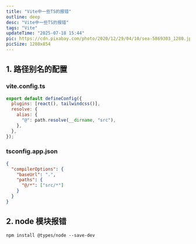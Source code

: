 ```yaml
---
title: "Vite中一些TS的报错"
outline: deep
desc: "Vite中一些TS的报错"
tags: "Vite"
updateTime: "2025-07-18 15:44"
pic: https://cdn.pixabay.com/photo/2020/12/29/04/10/sea-5869303_1280.jpg
picSize: 1280x854
---
```


## 1. 路径别名的配置

### vite.config.ts

```js
export default defineConfig({
  plugins: [react(), tailwindcss()],
  resolve: {
    alias: {
      "@": path.resolve(__dirname, "src"),
    },
  },
});
```

### tsconfig.app.json

```json
{
  "compilerOptions": {
    "baseUrl": ".",
    "paths": {
      "@/*": ["src/*"]
    }
  }
}
```

## 2. node 模块报错

```
npm install @types/node --save-dev
```
